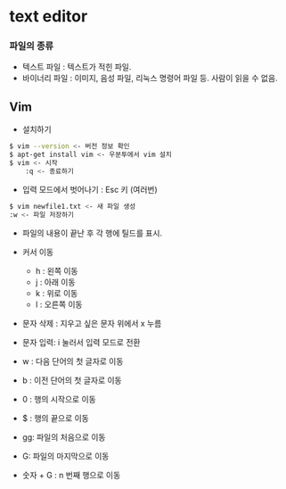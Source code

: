 # text editor

### 파일의 종류

- 텍스트 파일 : 텍스트가 적힌 파일.
- 바이너리 파일 : 이미지, 음성 파일, 리눅스 명령어 파일 등. 사람이 읽을 수 없음.

## Vim

- 설치하기

```bash
$ vim --version <- 버전 정보 확인
$ apt-get install vim <- 우분투에서 vim 설치
$ vim <- 시작
	:q <- 종료하기
```

- 입력 모드에서 벗어나기 : Esc 키 (여러번)

```bash
$ vim newfile1.txt <- 새 파일 생성
:w <- 파일 저장하기
```

- 파일의 내용이 끝난 후 각 행에 틸드를 표시.

- 커서 이동
    - h : 왼쪽 이동
    - j : 아래 이동
    - k : 위로 이동
    - l : 오른쪽 이동
    
- 문자 삭제 : 지우고 싶은 문자 위에서 x 누름
- 문자 입력: i 눌러서 입력 모드로 전환
- w : 다음 단어의 첫 글자로 이동
- b : 이전 단어의 첫 글자로 이동
- 0 : 행의 시작으로 이동
- $ : 행의 끝으로 이동
- gg: 파일의 처음으로 이동
- G: 파일의 마지막으로 이동
- 숫자 + G : n 번째 행으로 이동